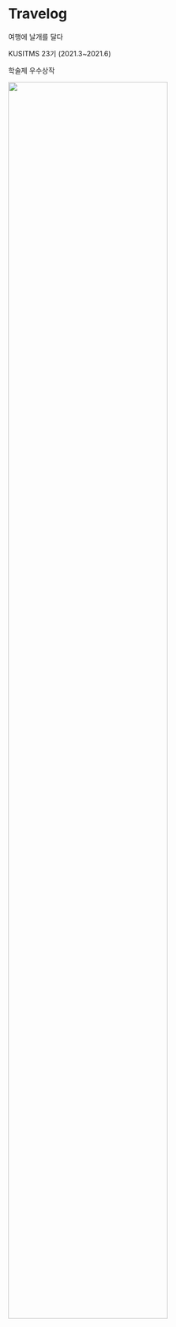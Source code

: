 # Travelog

여행에 날개를 달다

KUSITMS 23기 (2021.3~2021.6)

학술제 우수상작

<img src="https://user-images.githubusercontent.com/68985625/130225398-33339094-791b-45ea-89ad-460e73594d8d.jpg" width=80%>
